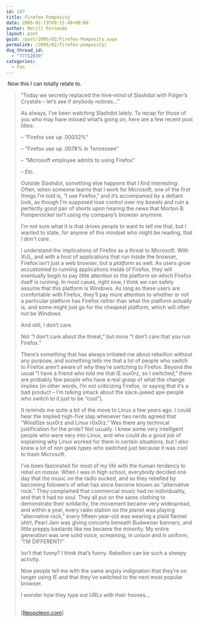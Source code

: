 ```yaml
---
id: 247
title: Firefox Pomposity
date: 2005-02-13T09:15:48+00:00
author: Merill Fernando
layout: post
guid: /post/2005/02/Firefox-Pomposity.aspx
permalink: /2005/02/firefox-pomposity/
dsq_thread_id:
  - "77712839"
categories:
  - Fun
---
```

<DIV class=Section1>
<P>&nbsp;Now this I can totally relate to. </P>
<BLOCKQUOTE style="MARGIN-TOP: 5pt; MARGIN-BOTTOM: 5pt">
<DIV>
<P xmlns="http://www.w3.org/1999/xhtml">“Today we secretly replaced the hive-mind of Slashdot with Folger’s Crystals – let’s see if anybody notices…” </P>
<P xmlns="http://www.w3.org/1999/xhtml">As always, I’ve been watching Slashdot lately. To recap for those of you who may have missed what’s going on, here are a few recent post titles: </P>
<P xmlns="http://www.w3.org/1999/xhtml">– “Firefox use up .00032%” </P>
<P xmlns="http://www.w3.org/1999/xhtml">– “Firefox use up .0078% in Tennessee” </P>
<P xmlns="http://www.w3.org/1999/xhtml">– “Microsoft employee admits to using Firefox” </P>
<P xmlns="http://www.w3.org/1999/xhtml">– Etc. </P>
<P xmlns="http://www.w3.org/1999/xhtml">Outside Slashdot, something else happens that I find interesting: Often, when someone learns that I work for Microsoft, one of the first things I’m told is, “I use Firefox,” and it’s accompanied by a defiant look, as though I’m supposed lose control over my bowels and ruin a perfectly good pair of shorts upon hearing the news that Morton B. Pumpernickel isn’t using my company’s browser anymore. </P>
<P xmlns="http://www.w3.org/1999/xhtml">I’m not sure what it is that drives people to want to tell me that, but I wanted to state, for anyone of this mindset&nbsp;who might be reading, that <EM>I don’t care</EM>. </P>
<P xmlns="http://www.w3.org/1999/xhtml">I understand the implications of Firefox as a threat to Microsoft. With XUL, and with a host of applications that run inside the browser, Firefox isn’t just a web browser, but a <EM>platform</EM> as well. As users grow accustomed to running applications inside of Firefox, they will eventually begin to pay little attention to the platform on which Firefox itself is running. In most cases, right now, I think we can safely assume that this platform is Windows. As long as these users are comfortable with Firefox, they’ll pay more attention to whether or not a particular platform has Firefox rather than what the platform actually is, and some might just go for the cheapest platform, which will often <EM>not</EM> be Windows. </P>
<P xmlns="http://www.w3.org/1999/xhtml">And still, I don’t care. </P>
<P xmlns="http://www.w3.org/1999/xhtml">Not “I don’t care about the threat,” but more “I don’t care that you run Firefox.” </P>
<P xmlns="http://www.w3.org/1999/xhtml">There’s something that has always irritated me about rebellion without any purpose, and something tells me that a lot of people who switch to Firefox aren’t aware of <EM>why</EM> they’re switching to Firefox. Beyond the usual “I have a friend who told me that IE sux0rz, so I switched,” there are probably few people who have a real grasp of what the change implies (in other words, I’m not criticizing Firefox, or saying that it’s a bad product – I’m talking smack about the slack-jawed ape-people who switch to it just to be “cool”). </P>
<P xmlns="http://www.w3.org/1999/xhtml">It reminds me quite a bit of the move to Linux a few years ago. I could hear the implied high-five slap whenever two nerds agreed that “Wind0ze sux0rz and Linux r0x0rz.” Was there any technical justification for the pride? Not usually. I knew some very intelligent people who were very into Linux, and who could do a good job of explaining why Linux worked for them in certain situations, but I also knew a lot of&nbsp;non geek types who switched just because it was cool to&nbsp;trash Microsoft. </P>
<P xmlns="http://www.w3.org/1999/xhtml">I’ve been fascinated for most of my life with the human tendency to rebel <EM>en masse</EM>. When I was in high school, everybody decided one day that the music on the radio sucked, and so they rebelled by becoming followers of what has since&nbsp;become known as “alternative rock.” They complained that commercial music had no individuality, and that it had no soul. They all put on the same clothing to demonstrate their solidarity, the movement became very widespread, and within a year, every radio station on the planet was playing “alternative rock,” every fifteen year-old was wearing a plaid flannel shirt, Pearl Jam was giving concerts beneath Budweiser banners, and little preppy bastards like me became the minority. My entire generation was one solid voice, screaming, in unison and in uniform, “I’M DIFFERENT!” </P>
<P xmlns="http://www.w3.org/1999/xhtml">Isn’t that funny? I think that’s funny. Rebellion can be such a sheepy activity. </P>
<P xmlns="http://www.w3.org/1999/xhtml">Now people tell me with the same angsty&nbsp;indignation that they’re no longer using IE and that they’ve switched to the next most popular browser. </P>
<P xmlns="http://www.w3.org/1999/xhtml">I wonder how they type out URLs with their hooves… </P></DIV>
<P class=MsoNormal><BR>[<A href="http://neopoleon.com/blog/posts/12473.aspx">Neopoleon.com</A>] </P></BLOCKQUOTE></DIV>